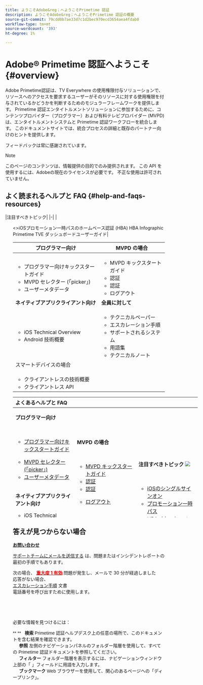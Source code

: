 ```yaml
---
title: ようこそAdobe&reg；へようこそPrimetime 認証
description: ようこそAdobe&reg；へようこそPrimetime 認証の概要
source-git-commit: 79cdd0b7ae33d7c1d2bec970ecd3654aea4fdab0
workflow-type: tm+mt
source-wordcount: '393'
ht-degree: 1%

---
```



# Adobe® Primetime 認証へようこそ {#overview}

Adobe Primetime認証は、TV Everywhere の使用権限付与ソリューションで、リソースへのアクセスを要求するユーザーがそのリソースに対する使用権限を付与されているかどうかを判断するためのモジュラーフレームワークを提供します。 Primetime 認証エンタイトルメントソリューションに参加するために、コンテンツプロバイダー（プログラマー）および有料テレビプロバイダー (MVPD) は、エンタイトルメントシステムと Primetime 認証ワークフローを統合します。 このドキュメントサイトでは、統合プロセスの詳細と既存のパートナー向けのヒントを提供します。

フィードバックは常に感謝されています。

>[!NOTE]
>
>このページのコンテンツは、情報提供の目的でのみ提供されます。 この API を使用するには、Adobeの現在のライセンスが必要です。 不正な使用は許可されていません。

## よく読まれるヘルプと FAQ {#help-and-faqs-resources}

|注目すべきトピック| |-| |<ul>&lt;>iOSプロモーション一時パスのホームベース認証 (HBA) HBA Infographic Primetime TVE ダッシュボードユーザーガイド|

| プログラマー向け | MVPD の場合 |
|----------------------------------------------------------------------------------|-------------------------------------------------------------------------------------------------|
| <ul><li>プログラマー向けキックスタートガイド</li><li> MVPD セレクター (「picker」)</li><li>ユーザーメタデータ</li></ul> | <ul><li>MVPD キックスタートガイド</li><li>認証</li><li>認証</li><li>ログアウト</li></ul> |
| **ネイティブアプリクライアント向け** | **全員に対して** |
| <ul><li>iOS Technical Overview</li><li>Android 技術概要</li></ul> | <ul><li>テクニカルペーパー</li><li>エスカレーション手順</li><li>サポートされるシステム</li><li>用語集</li><li>テクニカルノート</li></ul> |
| スマートデバイスの場合 |  |
| <ul><li>クライアントレスの技術概要</li><li>クライアントレス API</li></ul> |

<div id="startcontainer">

<div class="table">

<table id="start-topic-table" data-border="0" data-cellpadding="0" data-cellspacing="0" style="height: 380px; width: 584px;">
<colgroup>
<col style="width: 33%" />
<col style="width: 33%" />
<col style="width: 33%" />
</colgroup>
<thead>
<tr class="header">
<th style="text-align: left;">よくあるヘルプと FAQ</th>
<th style="text-align: left;"> </th>
<th style="text-align: left;"> </th>
</tr>
</thead>
<tbody>
<tr class="odd">
<td style="text-align: left;"><p><strong>プログラマー向け</strong></p>
<p> </p>
<ul>
<li><a href="#">プログラマー向けキックスタートガイド</a></li>
</ul>
<ul>
<li><a href="#obtaining_mvpd_list">MVPD セレクター (「picker」)</a></li>
<li><a href="#">ユーザーメタデータ</a></li>
</ul>
 
<p><strong>ネイティブアプリクライアント向け</strong></p>
<ul>
<li><a href="#">iOS Technical Overview</a></li>
<li><a href="#">Android 技術概要</a></li>
</ul>
<p> </p>
<p><strong>スマートデバイスの場合</strong></p>
<ul>
<li><a href="http://tve.helpdocsonline.com/rest-api-overview">クライアントレスの技術概要</a></li>
<li><a href="https://tve.helpdocsonline.com/rest-api-reference">クライアントレス API</a></li>
</ul>
<p> </p></td>
<td style="text-align: left;"><p><strong>MVPD の場合</strong></p>
<p> </p>
<ul>
<li><a href="#">MVPD キックスタートガイド</a></li>
<li><a href="#">認証</a></li>
<li><a href="#">認証</a></li>
</ul>
<ul>
<li><a href="#">ログアウト</a></li>
</ul>
 
<p><strong>全員に対して</strong></p>
<ul>
<li><a href="#">テクニカルペーパー</a></li>
<li><a href="#">エスカレーション手順</a></li>
<li><a href="#">サポートされるシステム</a></li>
<li><a href="#">用語集</a></li>
<li><a href="#">テクニカルノート</a></li>
</ul></td>
<td style="text-align: left;"><p><strong>注目すべきトピック <img src="https://dzf8vqv24eqhg.cloudfront.net/userfiles/258/326/ckfinder/images/1468939180_new.png?dc=201607190941-4" /></strong></p>
<p> </p>
<ul>
<li><a href="http://tve.helpdocsonline.com/ios/tvos-sso-changes">iOSのシングルサインオン</a></li>
<li><a href="#">プロモーション一時パス</a></li>
<li><a href="#">HBA（ホーム・ベース認証）</a></li>
<li><a href="https://dzf8vqv24eqhg.cloudfront.net/userfiles/258/326/ckfinder/files/AdobeNewsletterHBA.pdf">HBA の解説図</a></li>
<li><a href="#">Primetime TVE ダッシュボードユーザーガイド</a></li>
</ul></td>
</tr>
</tbody>
</table>

</div>

<div class="block">

## 答えが見つからない場合

[**お問い合わせ**](mailto:tve-support@adobe.com)

[サポートチームにメールを送信する](mailto:tve-support@adobe.com) は、問題またはインシデントレポートの最初の手順でもあります。

次の場合、 [**<span style="color:#ff0000;">重大度 1 有効</span>**](http://tve.helpdocsonline.com/escalation-procedures-2)
問題が発生し、メールで 30 分が経過しました\
応答がない場合、\
[エスカレーション手順](#) 文書\
電話番号を呼び出すために使用します。

<div>

 

</div>

</div>

</div>

 

<span style="font-family: verdana, geneva, sans-serif;">必要な情報を見つけるには：</span>

<span style="font-family: verdana, geneva, sans-serif;">** **   **検索** Primetime 認証ヘルプデスク上の任意の場所で、このドキュメントを含む結果を確認できます。\
     **参照** 左側のナビゲーションパネルのフォルダー階層を使用して、すべての Primetime 認証ドキュメントを参照してください。\
     **フィルター** フォルダー階層を表示するには、ナビゲーションウィンドウ上部の「 」フィールドに用語を入力します。\
     **ブックマーク** Web ブラウザーを使用して、関心のあるページへの「ディープリンク」。</span>
